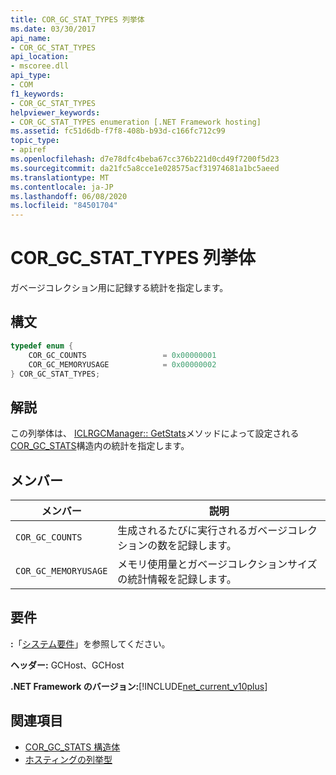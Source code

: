 ```yaml
---
title: COR_GC_STAT_TYPES 列挙体
ms.date: 03/30/2017
api_name:
- COR_GC_STAT_TYPES
api_location:
- mscoree.dll
api_type:
- COM
f1_keywords:
- COR_GC_STAT_TYPES
helpviewer_keywords:
- COR_GC_STAT_TYPES enumeration [.NET Framework hosting]
ms.assetid: fc51d6db-f7f8-408b-b93d-c166fc712c99
topic_type:
- apiref
ms.openlocfilehash: d7e78dfc4beba67cc376b221d0cd49f7200f5d23
ms.sourcegitcommit: da21fc5a8cce1e028575acf31974681a1bc5aeed
ms.translationtype: MT
ms.contentlocale: ja-JP
ms.lasthandoff: 06/08/2020
ms.locfileid: "84501704"
---
```

# <a name="cor_gc_stat_types-enumeration"></a>COR_GC_STAT_TYPES 列挙体
ガベージコレクション用に記録する統計を指定します。  
  
## <a name="syntax"></a>構文  
  
```cpp  
typedef enum {  
    COR_GC_COUNTS                 = 0x00000001  
    COR_GC_MEMORYUSAGE            = 0x00000002  
} COR_GC_STAT_TYPES;  
```  
  
## <a name="remarks"></a>解説  
 この列挙体は、 [ICLRGCManager:: GetStats](iclrgcmanager-getstats-method.md)メソッドによって設定される[COR_GC_STATS](cor-gc-stats-structure.md)構造内の統計を指定します。  
  
## <a name="members"></a>メンバー  
  
|メンバー|説明|  
|------------|-----------------|  
|`COR_GC_COUNTS`|生成されるたびに実行されるガベージコレクションの数を記録します。|  
|`COR_GC_MEMORYUSAGE`|メモリ使用量とガベージコレクションサイズの統計情報を記録します。|  
  
## <a name="requirements"></a>要件  
 **:**「[システム要件](../../get-started/system-requirements.md)」を参照してください。  
  
 **ヘッダー:** GCHost、GCHost  
  
 **.NET Framework のバージョン:**[!INCLUDE[net_current_v10plus](../../../../includes/net-current-v10plus-md.md)]  
  
## <a name="see-also"></a>関連項目

- [COR_GC_STATS 構造体](cor-gc-stats-structure.md)
- [ホスティングの列挙型](hosting-enumerations.md)
